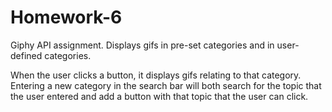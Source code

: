 # Homework-6

Giphy API assignment. Displays gifs in pre-set categories and in user-defined categories.

When the user clicks a button, it displays gifs relating to that category. Entering a new category in the search bar will both search for the topic that the user entered and add a button with that topic that the user can click.
